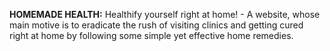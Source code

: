 **HOMEMADE HEALTH:** Healthify yourself right at home! - A website, whose main motive is to eradicate the rush of visiting clinics and getting cured right at 
home by following some simple yet effective home remedies.
